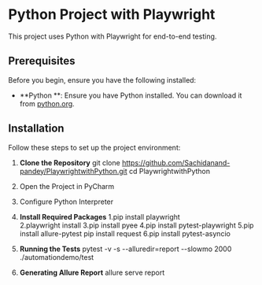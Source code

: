 # Python Project with Playwright

This project uses Python with Playwright for end-to-end testing.

## Prerequisites

Before you begin, ensure you have the following installed:

- **Python **: Ensure you have Python installed. You can download it from [python.org](https://www.python.org/downloads/).

## Installation

Follow these steps to set up the project environment:

1. **Clone the Repository**
   git clone https://github.com/Sachidanand-pandey/PlaywrightwithPython.git
   cd PlaywrightwithPython


2. Open the Project in PyCharm 

3. Configure Python Interpreter


4. **Install Required Packages**
   1.pip install playwright  
   2.playwright install
   3.pip install pyee
   4.pip install pytest-playwright 
   5.pip install allure-pytest pip install request
   6.pip install pytest-asyncio           

5. **Running the Tests**
   pytest -v -s --alluredir=report --slowmo 2000 ./automationdemo/test


6. **Generating Allure Report**
   allure serve report
